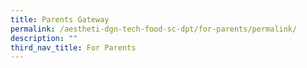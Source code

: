 ```yaml
---
title: Parents Gateway
permalink: /aestheti-dgn-tech-food-sc-dpt/for-parents/permalink/
description: ""
third_nav_title: For Parents
---
```

